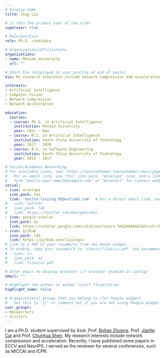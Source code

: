 ```yaml
---
# Display name
title: Jing Liu

# Is this the primary user of the site?
superuser: true

# Role/position
role: Ph.D. candidate

# Organizations/Affiliations
organizations:
- name: Monash University
  url: ""

# Short bio (displayed in user profile at end of posts)
bio: My research interests include network compression and acceleration.

interests:
- Artificial Intelligence
- Computer Vision
- Network Compression
- Network Acceleration

education:
  courses:
  - course: Ph.D. in Artificial Intelligence
    institution: Monash University
    year: 2021 ~ Now
  - course: M.S. in Artificial Intelligence
    institution: South China University of Technology
    year: 2017 - 2020
  - course: B.S. in Software Engineering
    institution: South China University of Technology
    year: 2013 - 2017

# Social/Academic Networking
# For available icons, see: https://sourcethemes.com/academic/docs/page-builder/#icons
#   For an email link, use "fas" icon pack, "envelope" icon, and a link in the
#   form "mailto:your-email@example.com" or "#contact" for contact widget.
social:
- icon: envelope
  icon_pack: fas
  link: 'mailto:liujing_95@outlook.com'  # For a direct email link, use "mailto:test@example.org".
# - icon: twitter
#   icon_pack: fab
#   link: https://twitter.com/GeorgeCushen
- icon: google-scholar
  icon_pack: ai
  link: https://scholar.google.com/citations?user=-lHaZH4AAAAJ&hl=zh-CN
- icon: github
  icon_pack: fab
  link: https://github.com/liujingcs
# Link to a PDF of your resume/CV from the About widget.
# To enable, copy your resume/CV to `static/files/cv.pdf` and uncomment the lines below.
# - icon: cv
#   icon_pack: ai
#   link: files/cv.pdf

# Enter email to display Gravatar (if Gravatar enabled in Config)
email: ""

# Highlight the author in author lists? (true/false)
highlight_name: false

# Organizational groups that you belong to (for People widget)
#   Set this to `[]` or comment out if you are not using People widget.
user_groups:
- Researchers
- Visitors
---
```


I am a Ph.D. student supervised by Asst. Prof. [Bohan Zhuang](https://scholar.google.com.au/citations?user=DFuDBBwAAAAJ&hl=en), Prof. [Jianfei Cai](https://scholar.google.com/citations?hl=en&user=N6czCoUAAAAJ) and Prof. [Chunhua Shen](http://scholar.google.com/citations?user=Ljk2BvIAAAAJ&hl=zh-CN). My research interests include network compression and acceleration. Recently, I have published some papers in ECCV and NeurIPS. I served as the reviewer for several conferences, such as MICCAI and ICPR.
